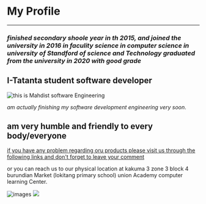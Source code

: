 # My Profile
 


---

### _finished secondary shoole year in th 2015, and joined the university in 2016 in faculity science in computer science in university of Standford of science and Technology graduated from the university in 2020 with good grade_

## I-Tatanta student software developer

![this is Mahdist software Engineering](https://avatars.githubusercontent.com/u/93640903?s=400&u=8583a0f793847337ecf75fc0e22c861299f2b676&v=4)

_am actually finishing my software development engineering very soon_.

## am very humble and friendly to every body/everyone

[if you have any problem regarding oru products please visit us through the following links and don't forget to leave your comment](https://github.com/MahdiAdam)

or you can reach us to our physical location at kakuma 3 zone 3 block 4
burundian Market (lokitang primary school) union Academy computer learning
Center.

![images](https://scontent.fmba5-1.fna.fbcdn.net/v/t39.30808-6/255928068_3110814505804955_5090680127994516605_n.jpg?_nc_cat=100&ccb=1-5&_nc_sid=09cbfe&_nc_eui2=AeFPI82tf9M1CI6Q7smd_0Yx6BpEAaAlCNToGkQBoCUI1JB9uHvrwRxEbQ2A_-FBuoN6edApnZja4f5Yv3O2Rncw&_nc_ohc=QUZqyos1M4QAX_Ce2ZT&_nc_ht=scontent.fmba5-1.fna&oh=5ca8da9b0ea8bc80bdc8d3d61aa9702a&oe=61A33BD6)
![](https://scontent.fmba5-1.fna.fbcdn.net/v/t1.6435-9/185269506_2968598170026590_3818837274628646469_n.jpg?_nc_cat=111&ccb=1-5&_nc_sid=e3f864&_nc_eui2=AeHG9rwpOZ4BgmslyTr47uMjSA3aWjUs6zZIDdpaNSzrNsbOMp1VgBd5NcGXu6OyUmhXCVF-iwUVr4YW6AQ09AE-&_nc_ohc=jY9dntqTSaAAX-8CXml&_nc_ht=scontent.fmba5-1.fna&oh=90625fc0ce3bbbfbd9d6a43e41193c8f&oe=61C329A4)